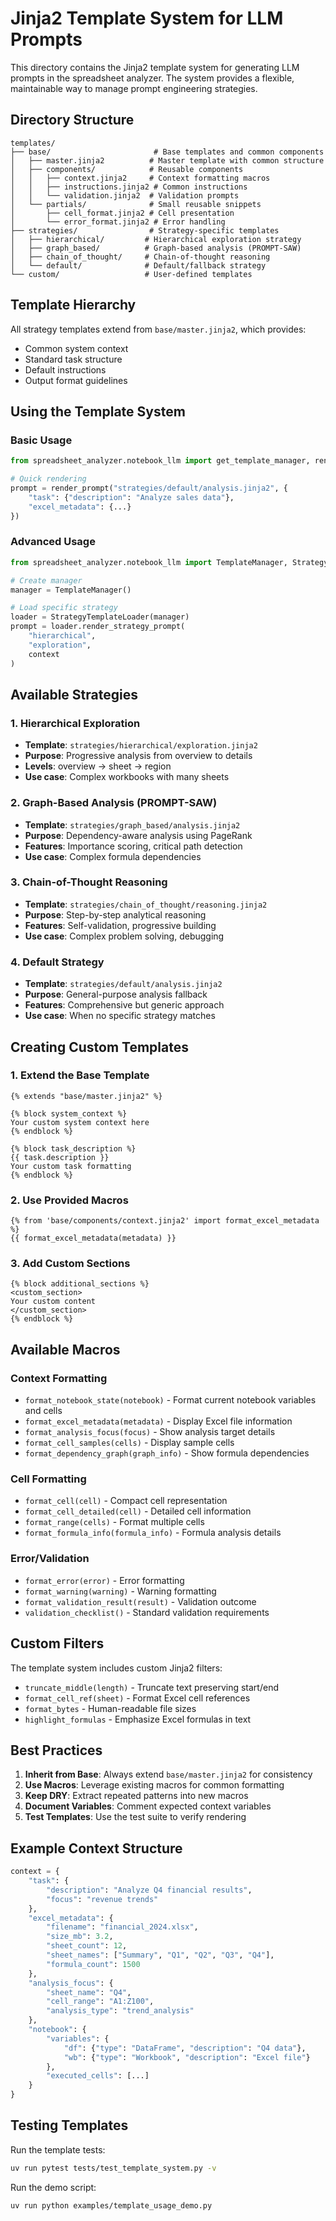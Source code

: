 # Jinja2 Template System for LLM Prompts

This directory contains the Jinja2 template system for generating LLM prompts in the spreadsheet analyzer. The system provides a flexible, maintainable way to manage prompt engineering strategies.

## Directory Structure

```
templates/
├── base/                       # Base templates and common components
│   ├── master.jinja2          # Master template with common structure
│   ├── components/            # Reusable components
│   │   ├── context.jinja2     # Context formatting macros
│   │   ├── instructions.jinja2 # Common instructions
│   │   └── validation.jinja2  # Validation prompts
│   └── partials/              # Small reusable snippets
│       ├── cell_format.jinja2 # Cell presentation
│       └── error_format.jinja2 # Error handling
├── strategies/                # Strategy-specific templates
│   ├── hierarchical/         # Hierarchical exploration strategy
│   ├── graph_based/          # Graph-based analysis (PROMPT-SAW)
│   ├── chain_of_thought/     # Chain-of-thought reasoning
│   └── default/              # Default/fallback strategy
└── custom/                   # User-defined templates
```

## Template Hierarchy

All strategy templates extend from `base/master.jinja2`, which provides:

- Common system context
- Standard task structure
- Default instructions
- Output format guidelines

## Using the Template System

### Basic Usage

```python
from spreadsheet_analyzer.notebook_llm import get_template_manager, render_prompt

# Quick rendering
prompt = render_prompt("strategies/default/analysis.jinja2", {
    "task": {"description": "Analyze sales data"},
    "excel_metadata": {...}
})
```

### Advanced Usage

```python
from spreadsheet_analyzer.notebook_llm import TemplateManager, StrategyTemplateLoader

# Create manager
manager = TemplateManager()

# Load specific strategy
loader = StrategyTemplateLoader(manager)
prompt = loader.render_strategy_prompt(
    "hierarchical",
    "exploration",
    context
)
```

## Available Strategies

### 1. Hierarchical Exploration

- **Template**: `strategies/hierarchical/exploration.jinja2`
- **Purpose**: Progressive analysis from overview to details
- **Levels**: overview → sheet → region
- **Use case**: Complex workbooks with many sheets

### 2. Graph-Based Analysis (PROMPT-SAW)

- **Template**: `strategies/graph_based/analysis.jinja2`
- **Purpose**: Dependency-aware analysis using PageRank
- **Features**: Importance scoring, critical path detection
- **Use case**: Complex formula dependencies

### 3. Chain-of-Thought Reasoning

- **Template**: `strategies/chain_of_thought/reasoning.jinja2`
- **Purpose**: Step-by-step analytical reasoning
- **Features**: Self-validation, progressive building
- **Use case**: Complex problem solving, debugging

### 4. Default Strategy

- **Template**: `strategies/default/analysis.jinja2`
- **Purpose**: General-purpose analysis fallback
- **Features**: Comprehensive but generic approach
- **Use case**: When no specific strategy matches

## Creating Custom Templates

### 1. Extend the Base Template

```jinja2
{% extends "base/master.jinja2" %}

{% block system_context %}
Your custom system context here
{% endblock %}

{% block task_description %}
{{ task.description }}
Your custom task formatting
{% endblock %}
```

### 2. Use Provided Macros

```jinja2
{% from 'base/components/context.jinja2' import format_excel_metadata %}
{{ format_excel_metadata(metadata) }}
```

### 3. Add Custom Sections

```jinja2
{% block additional_sections %}
<custom_section>
Your custom content
</custom_section>
{% endblock %}
```

## Available Macros

### Context Formatting

- `format_notebook_state(notebook)` - Format current notebook variables and cells
- `format_excel_metadata(metadata)` - Display Excel file information
- `format_analysis_focus(focus)` - Show analysis target details
- `format_cell_samples(cells)` - Display sample cells
- `format_dependency_graph(graph_info)` - Show formula dependencies

### Cell Formatting

- `format_cell(cell)` - Compact cell representation
- `format_cell_detailed(cell)` - Detailed cell information
- `format_range(cells)` - Format multiple cells
- `format_formula_info(formula_info)` - Formula analysis details

### Error/Validation

- `format_error(error)` - Error formatting
- `format_warning(warning)` - Warning formatting
- `format_validation_result(result)` - Validation outcome
- `validation_checklist()` - Standard validation requirements

## Custom Filters

The template system includes custom Jinja2 filters:

- `truncate_middle(length)` - Truncate text preserving start/end
- `format_cell_ref(sheet)` - Format Excel cell references
- `format_bytes` - Human-readable file sizes
- `highlight_formulas` - Emphasize Excel formulas in text

## Best Practices

1. **Inherit from Base**: Always extend `base/master.jinja2` for consistency
1. **Use Macros**: Leverage existing macros for common formatting
1. **Keep DRY**: Extract repeated patterns into new macros
1. **Document Variables**: Comment expected context variables
1. **Test Templates**: Use the test suite to verify rendering

## Example Context Structure

```python
context = {
    "task": {
        "description": "Analyze Q4 financial results",
        "focus": "revenue trends"
    },
    "excel_metadata": {
        "filename": "financial_2024.xlsx",
        "size_mb": 3.2,
        "sheet_count": 12,
        "sheet_names": ["Summary", "Q1", "Q2", "Q3", "Q4"],
        "formula_count": 1500
    },
    "analysis_focus": {
        "sheet_name": "Q4",
        "cell_range": "A1:Z100",
        "analysis_type": "trend_analysis"
    },
    "notebook": {
        "variables": {
            "df": {"type": "DataFrame", "description": "Q4 data"},
            "wb": {"type": "Workbook", "description": "Excel file"}
        },
        "executed_cells": [...]
    }
}
```

## Testing Templates

Run the template tests:

```bash
uv run pytest tests/test_template_system.py -v
```

Run the demo script:

```bash
uv run python examples/template_usage_demo.py
```
